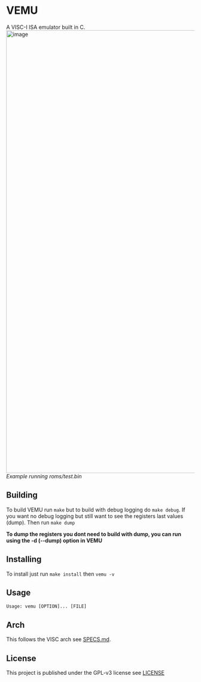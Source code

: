 # VEMU
A VISC-I ISA emulator built in C. 
<img width="1179" alt="image" src="https://github.com/KevinAlavik/VEMU/assets/95900603/ca3768db-27ef-434d-bfa4-bf69c5f6c4a7">
*Example running roms/test.bin*

## Building
To build VEMU run `make` but to build with debug logging do `make debug`. If you want no debug logging but still want to see the registers last values (dump). Then run `make dump`

**To dump the registers you dont need to build with dump, you can run using the -d (--dump) option in VEMU**

## Installing
To install just run `make install` then `vemu -v`

## Usage
`Usage: vemu [OPTION]... [FILE]`

## Arch
This follows the VISC arch see [SPECS.md](SPECS.md).

## License
This project is published under the GPL-v3 license see [LICENSE](LICENSE)
